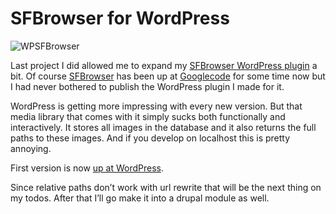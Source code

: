 <!--
  id: 756
  date: 2010-11-19T02:38:25
  modified: 2016-12-14T20:16:18
  slug: sfbrowser-for-wordpress
  type: post
  excerpt: <p>Last project I did allowed me to expand my SFBrowser WordPress plugin a bit. Of course SFBrowser has been up at Googlecode for some time now but I had never bothered to publish the WordPress plugin I made for it.</p>
  categories: code, Javascript, jQuery, Wordpress
  tags: 
  inCv: 
  inPortfolio: 
  dateFrom: 
  dateTo: 
-->

# SFBrowser for WordPress

<p><img src="/wordpress/wp-content/uploads/WPSFBrowser.jpg" alt="WPSFBrowser" class="left" /></p>
<p>Last project I did allowed me to expand my <a href="http://wordpress.org/extend/plugins/sfbrowser/">SFBrowser WordPress plugin</a> a bit. Of course <a href="http://sfbrowser.ronvalstar.nl/">SFBrowser</a> has been up at <a href="http://code.google.com/p/sfbrowser/">Googlecode</a> for some time now but I had never bothered to publish the WordPress plugin I made for it.</p>
<p><!--more--></p>
<p>WordPress is getting more impressing with every new version. But that media library that comes with it simply sucks both functionally and interactively. It stores all images in the database and it also returns the full paths to these images. And if you develop on localhost this is pretty annoying.</p>
<p>First version is now <a href="http://wordpress.org/extend/plugins/sfbrowser/">up at WordPress</a>.</p>
<p>Since relative paths don&#8217;t work with url rewrite that will be the next thing on my todos. After that I&#8217;ll go make it into a drupal module as well.</p>